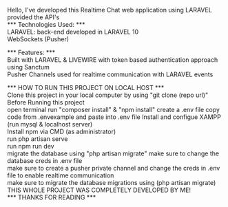 Hello, I've developed this Realtime Chat web application using LARAVEL provided the API's <br />
*** Technologies Used: ***<br />
LARAVEL: back-end developed in LARAVEL 10<br />
WebSockets (Pusher)<br />

*** Features: ***<br />
Built with LARAVEL & LIVEWIRE with token based authentication approach using Sanctum<br />
Pusher Channels used for realtime communication with LARAVEL events<br />

*** HOW TO RUN THIS PROJECT ON LOCAL HOST ***<br />
Clone this project in your local computer by using "git clone (repo url)"
Before Running this project<br />
open terminal run "composer install" & "npm install"
create a .env file copy code from .envexample and paste into .env file
Install and configue XAMPP (run mysql & localhost server)<br />
Install npm via CMD (as administrator)<br />
run php artisan serve<br />
run npm run dev<br />
migrate the database using "php artisan migrate"
make sure to change the database creds in .env file<br />
make sure to create a pusher private channel and change the creds in .env file to enable realtime communication<br />
make sure to migrate the database migrations using (php artisan migrate)<br />
THIS WHOLE PROJECT WAS COMPLETELY DEVELOPED BY ME!<br />
*** THANKS FOR READING ***
